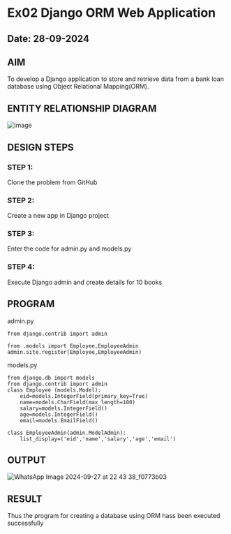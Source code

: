# Ex02 Django ORM Web Application
## Date: 28-09-2024

## AIM
To develop a Django application to store and retrieve data from a bank loan database using Object Relational Mapping(ORM).

## ENTITY RELATIONSHIP DIAGRAM
![image](https://github.com/user-attachments/assets/29aac959-5d6c-4d60-b05f-85acddb88a3b)



## DESIGN STEPS

### STEP 1:
Clone the problem from GitHub

### STEP 2:
Create a new app in Django project

### STEP 3:
Enter the code for admin.py and models.py

### STEP 4:
Execute Django admin and create details for 10 books

## PROGRAM
admin.py
```
from django.contrib import admin

from .models import Employee,EmployeeAdmin
admin.site.register(Employee,EmployeeAdmin)
```
models.py
```
from django.db import models
from django.contrib import admin
class Employee (models.Model):
    eid=models.IntegerField(primary_key=True)
    name=models.CharField(max_length=100)
    salary=models.IntegerField()
    age=models.IntegerField()
    email=models.EmailField()
 
class EmployeeAdmin(admin.ModelAdmin):
    list_display=('eid','name','salary','age','email')
```

## OUTPUT
![WhatsApp Image 2024-09-27 at 22 43 38_f0773b03](https://github.com/user-attachments/assets/a17e605e-3ff5-47ab-ab6f-4af4ef934ac7)

## RESULT
Thus the program for creating a database using ORM hass been executed successfully
